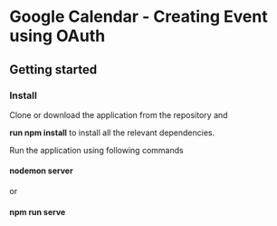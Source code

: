 # Google Calendar - Creating Event using OAuth

## Getting started 

### Install 

Clone or download the application from the repository and 

**run npm install**
to install all the relevant dependencies.


 
Run the application using following commands

#### nodemon server 
or 
#### npm run serve 
